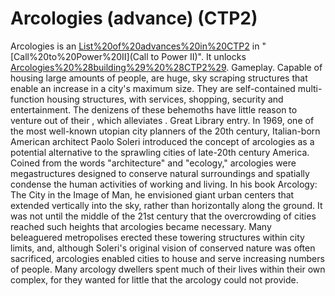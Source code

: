 # Arcologies (advance) (CTP2)

Arcologies is an [List%20of%20advances%20in%20CTP2](advance) in "[Call%20to%20Power%20II](Call to Power II)". It unlocks [Arcologies%20%28building%29%20%28CTP2%29](Arcologies).
Gameplay.
Capable of housing large amounts of people, are huge, sky scraping structures that enable an increase in a city's maximum size. They are self-contained multi-function housing structures, with services, shopping, security and entertainment. The denizens of these behemoths have little reason to venture out of their , which alleviates .
Great Library entry.
In 1969, one of the most well-known utopian city planners of the 20th century, Italian-born American architect Paolo Soleri introduced the concept of arcologies as a potential alternative to the sprawling cities of late-20th century America. Coined from the words "architecture" and "ecology," arcologies were megastructures designed to conserve natural surroundings and spatially condense the human activities of working and living. In his book Arcology: The City in the Image of Man, he envisioned giant urban centers that extended vertically into the sky, rather than horizontally along the ground.
It was not until the middle of the 21st century that the overcrowding of cities reached such heights that arcologies became necessary. Many beleaguered metropolises erected these towering structures within city limits, and, although Soleri's original vision of conserved nature was often sacrificed, arcologies enabled cities to house and serve increasing numbers of people. Many arcology dwellers spent much of their lives within their own complex, for they wanted for little that the arcology could not provide.